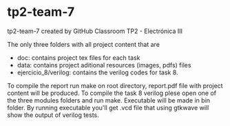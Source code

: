 # tp2-team-7
tp2-team-7 created by GitHub Classroom
TP2 - Electrónica III

The only three folders with all project content that are 
- doc: contains project tex files for each task
- data: contains project aditional resources (images, pdfs) files
- ejercicio_8/verilog: contains the verilog codes for task 8.
 
To compile the report run make on root directory, report.pdf file with project content will be produced. 
To compile the task 8 verilog plese open one of the three modules folders and run make. Executable will be made in bin folder. By running executable you'll get .vcd file that using gtkwave will show the output of verilog tests.
